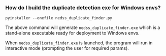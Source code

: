 ### How do I build the duplicate detection exe for Windows envs?

```
pyinstaller --onefile nedss_duplicate_finder.py
```

The above command will generate `nedss_duplicate_finder.exe` which is a stand-alone executable ready for deployment to Windows envs.

When `nedss_duplicate_finder.exe` is launched, the program will run in interactive mode (prompting the user for required params).
